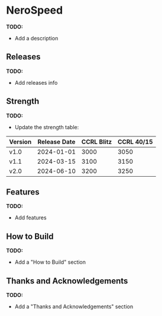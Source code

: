 # NeroSpeed

**TODO:**

- Add a description

## Releases

**TODO:**

- Add releases info

## Strength

**TODO:**

- Update the strength table:

| Version | Release Date | CCRL Blitz | CCRL 40/15 |
|---------|--------------|------------|------------|
| v1.0    | 2024-01-01   | 3000       | 3050       |
| v1.1    | 2024-03-15   | 3100       | 3150       |
| v2.0    | 2024-06-10   | 3200       | 3250       |

## Features

**TODO:**

- Add features

## How to Build

**TODO:**

- Add a "How to Build" section

## Thanks and Acknowledgements

**TODO:**

- Add a "Thanks and Acknowledgements" section
